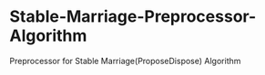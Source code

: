 # Stable-Marriage-Preprocessor-Algorithm
Preprocessor for Stable Marriage(ProposeDispose) Algorithm
